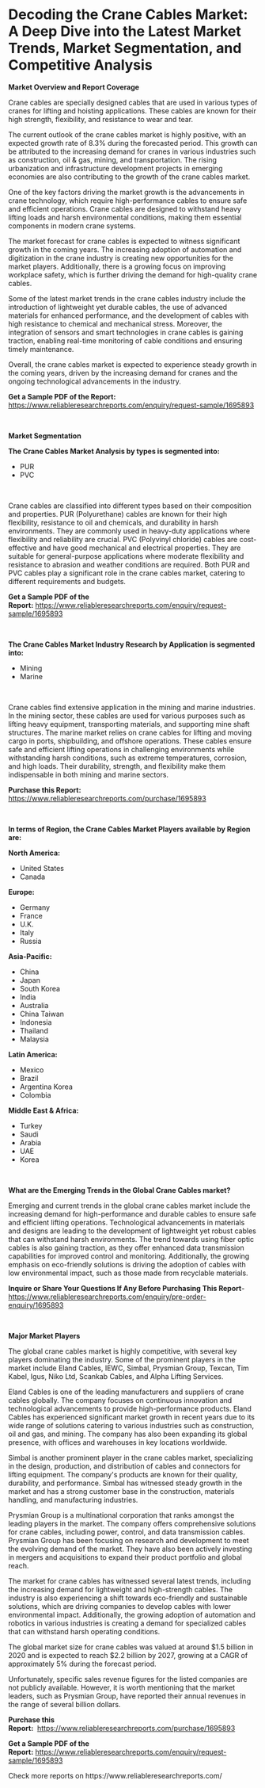 <p><h1>Decoding the Crane Cables Market: A Deep Dive into the Latest Market Trends, Market Segmentation, and Competitive Analysis</h1></p><p><strong>Market Overview and Report Coverage</strong></p>
<p><p>Crane cables are specially designed cables that are used in various types of cranes for lifting and hoisting applications. These cables are known for their high strength, flexibility, and resistance to wear and tear.</p><p>The current outlook of the crane cables market is highly positive, with an expected growth rate of 8.3% during the forecasted period. This growth can be attributed to the increasing demand for cranes in various industries such as construction, oil & gas, mining, and transportation. The rising urbanization and infrastructure development projects in emerging economies are also contributing to the growth of the crane cables market.</p><p>One of the key factors driving the market growth is the advancements in crane technology, which require high-performance cables to ensure safe and efficient operations. Crane cables are designed to withstand heavy lifting loads and harsh environmental conditions, making them essential components in modern crane systems.</p><p>The market forecast for crane cables is expected to witness significant growth in the coming years. The increasing adoption of automation and digitization in the crane industry is creating new opportunities for the market players. Additionally, there is a growing focus on improving workplace safety, which is further driving the demand for high-quality crane cables.</p><p>Some of the latest market trends in the crane cables industry include the introduction of lightweight yet durable cables, the use of advanced materials for enhanced performance, and the development of cables with high resistance to chemical and mechanical stress. Moreover, the integration of sensors and smart technologies in crane cables is gaining traction, enabling real-time monitoring of cable conditions and ensuring timely maintenance.</p><p>Overall, the crane cables market is expected to experience steady growth in the coming years, driven by the increasing demand for cranes and the ongoing technological advancements in the industry.</p></p>
<p><strong>Get a Sample PDF of the Report:</strong> <a href="https://www.reliableresearchreports.com/enquiry/request-sample/1695893">https://www.reliableresearchreports.com/enquiry/request-sample/1695893</a></p>
<p>&nbsp;</p>
<p><strong>Market Segmentation</strong></p>
<p><strong>The Crane Cables Market Analysis by types is segmented into:</strong></p>
<p><ul><li>PUR</li><li>PVC</li></ul></p>
<p>&nbsp;</p>
<p><p>Crane cables are classified into different types based on their composition and properties. PUR (Polyurethane) cables are known for their high flexibility, resistance to oil and chemicals, and durability in harsh environments. They are commonly used in heavy-duty applications where flexibility and reliability are crucial. PVC (Polyvinyl chloride) cables are cost-effective and have good mechanical and electrical properties. They are suitable for general-purpose applications where moderate flexibility and resistance to abrasion and weather conditions are required. Both PUR and PVC cables play a significant role in the crane cables market, catering to different requirements and budgets.</p></p>
<p><strong>Get a Sample PDF of the Report:</strong>&nbsp;<a href="https://www.reliableresearchreports.com/enquiry/request-sample/1695893">https://www.reliableresearchreports.com/enquiry/request-sample/1695893</a></p>
<p>&nbsp;</p>
<p><strong>The Crane Cables Market Industry Research by Application is segmented into:</strong></p>
<p><ul><li>Mining</li><li>Marine</li></ul></p>
<p>&nbsp;</p>
<p><p>Crane cables find extensive application in the mining and marine industries. In the mining sector, these cables are used for various purposes such as lifting heavy equipment, transporting materials, and supporting mine shaft structures. The marine market relies on crane cables for lifting and moving cargo in ports, shipbuilding, and offshore operations. These cables ensure safe and efficient lifting operations in challenging environments while withstanding harsh conditions, such as extreme temperatures, corrosion, and high loads. Their durability, strength, and flexibility make them indispensable in both mining and marine sectors.</p></p>
<p><strong>Purchase this Report:</strong>&nbsp; <a href="https://www.reliableresearchreports.com/purchase/1695893">https://www.reliableresearchreports.com/purchase/1695893</a></p>
<p>&nbsp;</p>
<p><strong>In terms of Region, the Crane Cables Market Players available by Region are:</strong></p>
<p>
    <p> <strong> North America: </strong>
        <ul>
            <li>United States</li>
            <li>Canada</li>
        </ul>
        </p> 
    <p> <strong> Europe: </strong>
        <ul>
            <li>Germany</li>
            <li>France</li>
            <li>U.K.</li>
            <li>Italy</li>
            <li>Russia</li>
        </ul>
        </p> 
    <p> <strong> Asia-Pacific: </strong>
        <ul>
            <li>China</li>
            <li>Japan</li>
            <li>South Korea</li>
            <li>India</li>
            <li>Australia</li>
            <li>China Taiwan</li>
            <li>Indonesia</li>
            <li>Thailand</li>
            <li>Malaysia</li>
        </ul>
        </p> 
    <p> <strong> Latin America: </strong>
        <ul>
            <li>Mexico</li>
            <li>Brazil</li>
            <li>Argentina Korea</li>
            <li>Colombia</li>
        </ul>
        </p> 
    <p> <strong> Middle East & Africa: </strong>
        <ul>
            <li>Turkey</li>
            <li>Saudi</li>
            <li>Arabia</li>
            <li>UAE</li>
            <li>Korea</li>
        </ul>
    </p>
    </p>
<p>&nbsp;</p>
<p><strong>What are the Emerging Trends in the Global Crane Cables market?</strong></p>
<p><p>Emerging and current trends in the global crane cables market include the increasing demand for high-performance and durable cables to ensure safe and efficient lifting operations. Technological advancements in materials and designs are leading to the development of lightweight yet robust cables that can withstand harsh environments. The trend towards using fiber optic cables is also gaining traction, as they offer enhanced data transmission capabilities for improved control and monitoring. Additionally, the growing emphasis on eco-friendly solutions is driving the adoption of cables with low environmental impact, such as those made from recyclable materials.</p></p>
<p><strong>Inquire or Share Your Questions If Any Before Purchasing This Report</strong>- <a href="https://www.reliableresearchreports.com/enquiry/pre-order-enquiry/1695893">https://www.reliableresearchreports.com/enquiry/pre-order-enquiry/1695893</a></p>
<p>&nbsp;</p>
<p><strong>Major Market Players</strong></p>
<p><p>The global crane cables market is highly competitive, with several key players dominating the industry. Some of the prominent players in the market include Eland Cables, IEWC, Simbal, Prysmian Group, Texcan, Tim Kabel, Igus, Niko Ltd, Scankab Cables, and Alpha Lifting Services. </p><p>Eland Cables is one of the leading manufacturers and suppliers of crane cables globally. The company focuses on continuous innovation and technological advancements to provide high-performance products. Eland Cables has experienced significant market growth in recent years due to its wide range of solutions catering to various industries such as construction, oil and gas, and mining. The company has also been expanding its global presence, with offices and warehouses in key locations worldwide.</p><p>Simbal is another prominent player in the crane cables market, specializing in the design, production, and distribution of cables and connectors for lifting equipment. The company's products are known for their quality, durability, and performance. Simbal has witnessed steady growth in the market and has a strong customer base in the construction, materials handling, and manufacturing industries.</p><p>Prysmian Group is a multinational corporation that ranks amongst the leading players in the market. The company offers comprehensive solutions for crane cables, including power, control, and data transmission cables. Prysmian Group has been focusing on research and development to meet the evolving demand of the market. They have also been actively investing in mergers and acquisitions to expand their product portfolio and global reach.</p><p>The market for crane cables has witnessed several latest trends, including the increasing demand for lightweight and high-strength cables. The industry is also experiencing a shift towards eco-friendly and sustainable solutions, which are driving companies to develop cables with lower environmental impact. Additionally, the growing adoption of automation and robotics in various industries is creating a demand for specialized cables that can withstand harsh operating conditions.</p><p>The global market size for crane cables was valued at around $1.5 billion in 2020 and is expected to reach $2.2 billion by 2027, growing at a CAGR of approximately 5% during the forecast period. </p><p>Unfortunately, specific sales revenue figures for the listed companies are not publicly available. However, it is worth mentioning that the market leaders, such as Prysmian Group, have reported their annual revenues in the range of several billion dollars.</p></p>
<p><strong>Purchase this Report:</strong>&nbsp;&nbsp;<a href="https://www.reliableresearchreports.com/purchase/1695893">https://www.reliableresearchreports.com/purchase/1695893</a></p>
<p></p>
<p><strong>Get a Sample PDF of the Report:</strong>&nbsp;<a href="https://www.reliableresearchreports.com/enquiry/request-sample/1695893">https://www.reliableresearchreports.com/enquiry/request-sample/1695893</a></p>
<p>Check more reports on https://www.reliableresearchreports.com/</p>